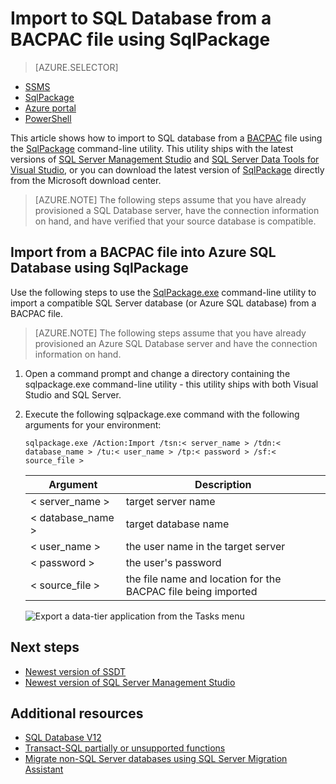 <properties
   pageTitle="Import to SQL Database from a BACPAC file using SqlPackage"
   description="Microsoft Azure SQL Database, database migration, import database, import BACPAC file, sqlpackage"
   services="sql-database"
   documentationCenter=""
   authors="CarlRabeler"
   manager="jhubbard"
   editor=""/>

<tags
   ms.service="sql-database"
   ms.devlang="NA"
   ms.topic="article"
   ms.tgt_pltfrm="NA"
   ms.workload="sqldb-migrate"
   ms.date="08/24/2016"
   ms.author="carlrab"/>

# Import to SQL Database from a BACPAC file using SqlPackage

> [AZURE.SELECTOR]
- [SSMS](sql-database-cloud-migrate-compatible-import-bacpac-ssms.md)
- [SqlPackage](sql-database-cloud-migrate-compatible-import-bacpac-sqlpackage.md)
- [Azure portal](sql-database-import.md)
- [PowerShell](sql-database-import-powershell.md)

This article shows how to import to SQL database from a [BACPAC](https://msdn.microsoft.com/library/ee210546.aspx#Anchor_4) file using the [SqlPackage](https://msdn.microsoft.com/library/hh550080.aspx) command-line utility. This utility ships with the latest versions of [SQL Server Management Studio](https://msdn.microsoft.com/library/mt238290.aspx) and [SQL Server Data Tools for Visual Studio](https://msdn.microsoft.com/library/mt204009.aspx), or you can download the latest version of [SqlPackage](https://www.microsoft.com/en-us/download/details.aspx?id=53876) directly from the Microsoft download center.


> [AZURE.NOTE] The following steps assume that you have already provisioned a SQL Database server, have the connection information on hand, and have verified that your source database is compatible.

## Import from a BACPAC file into Azure SQL Database using SqlPackage

Use the following steps to use the [SqlPackage.exe](https://msdn.microsoft.com/library/hh550080.aspx) command-line utility to import a compatible SQL Server database (or Azure SQL database) from a BACPAC file.

> [AZURE.NOTE] The following steps assume that you have already provisioned an Azure SQL Database server and have the connection information on hand.

1. Open a command prompt and change a directory containing the sqlpackage.exe command-line utility - this utility ships with both Visual Studio and SQL Server.
2. Execute the following sqlpackage.exe command with the following arguments for your environment:

	`sqlpackage.exe /Action:Import /tsn:< server_name > /tdn:< database_name > /tu:< user_name > /tp:< password > /sf:< source_file >`

	| Argument  | Description  |
	|---|---|
	| < server_name >  | target server name  |
	| < database_name >  | target database name  |
	| < user_name >  | the user name in the target server |
	| < password >  | the user's password  |
	| < source_file >  | the file name and location for the BACPAC file being imported  |

	![Export a data-tier application from the Tasks menu](./media/sql-database-cloud-migrate/TestForCompatibilityUsingSQLPackage01c.png)

## Next steps

- [Newest version of SSDT](https://msdn.microsoft.com/library/mt204009.aspx)
- [Newest version of SQL Server Management Studio](https://msdn.microsoft.com/library/mt238290.aspx)

## Additional resources

- [SQL Database V12](sql-database-v12-whats-new.md)
- [Transact-SQL partially or unsupported functions](sql-database-transact-sql-information.md)
- [Migrate non-SQL Server databases using SQL Server Migration Assistant](http://blogs.msdn.com/b/ssma/)
